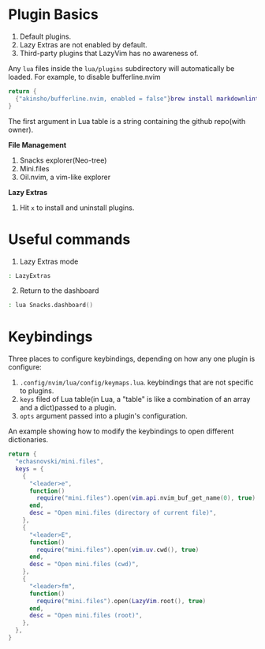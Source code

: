 
# Plugin Basics

1. Default plugins.
2. Lazy Extras are not enabled by default.
3. Third-party plugins that LazyVim has no awareness of.

Any `lua` files inside the `lua/plugins` subdirectory will automatically be loaded.
For example, to disable bufferline.nvim

```lua
return {
  {"akinsho/bufferline.nvim, enabled = false"}brew install markdownlint-cli2
}
```

The first argument in Lua table is a string containing the github repo(with owner).

**File Management**

1. Snacks explorer(Neo-tree)
2. Mini.files
3. Oil.nvim, a vim-like explorer

**Lazy Extras**

1. Hit `x` to install and uninstall plugins.

# Useful commands

1. Lazy Extras mode

```zsh  
: LazyExtras
```

2. Return to the dashboard

```zsh
: lua Snacks.dashboard()
```

# Keybindings

Three places to configure keybindings, depending on how any one plugin is configure:

1. `.config/nvim/lua/config/keymaps.lua`. keybindings that are not specific to plugins.
2. `keys` filed of Lua table(in Lua, a "table" is like a combination of an array and a dict)passed to a plugin.
3. `opts` argument passed into a plugin's configuration.

An example showing how to modify the keybindings to open different dictionaries.

```lua
return {
  "echasnovski/mini.files",
  keys = {
    {
      "<leader>e",
      function()
        require("mini.files").open(vim.api.nvim_buf_get_name(0), true)
      end,
      desc = "Open mini.files (directory of current file)",
    },
    {
      "<leader>E",
      function()
        require("mini.files").open(vim.uv.cwd(), true)
      end,
      desc = "Open mini.files (cwd)",
    },
    {
      "<leader>fm",
      function()
        require("mini.files").open(LazyVim.root(), true)
      end,
      desc = "Open mini.files (root)",
    },
  },
}
```
